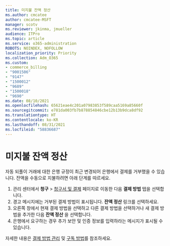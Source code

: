 ```yaml
---
title: 미지불 잔액 정산
ms.author: cmcatee
author: cmcatee-MSFT
manager: scotv
ms.reviewer: jkinma, jmueller
audience: ITPro
ms.topic: article
ms.service: o365-administration
ROBOTS: NOINDEX, NOFOLLOW
localization_priority: Priority
ms.collection: Adm_O365
ms.custom:
- commerce_billing
- "9001506"
- "9147"
- "1500012"
- "9689"
- "1500018"
- "9690"
ms.date: 08/10/2021
ms.openlocfilehash: 65621eae4c201a07983853f589caa5169a85660f
ms.sourcegitcommit: e781da003fb7b878854846cbe12b13b9dca8df92
ms.translationtype: HT
ms.contentlocale: ko-KR
ms.lasthandoff: 08/31/2021
ms.locfileid: "58836687"
---
```

# <a name="manually-pay-an-outstanding-balance"></a>미지불 잔액 정산

자동 되풀이 거래에 대한 은행 규정이 최근 변경되어 은행에서 결제를 거부했을 수 있습니다. 잔액을 수동으로 지불하려면 아래 단계를 따르세요.

1. 관리 센터에서 **청구** > [청구서 및 결제](https://go.microsoft.com/fwlink/p/?linkid=2018806) 페이지로 이동한 다음 **결제 방법** 탭을 선택합니다.
2. 경고 메시지에는 거부된 결제 방법이 표시됩니다. **잔액 정산** 링크를 선택하세요.
3. 오른쪽 창에서 현재 결제 방법을 선택하고 다른 결제 방법을 선택하거나 새 결제 방법을 추가한 다음 **잔액 정산** 을 선택합니다.
4. 은행에서 요구하는 경우 추가 보안 및 인증 정보를 입력하라는 메시지가 표시될 수 있습니다.

자세한 내용은 [결제 방법 관리](https://docs.microsoft.com/microsoft-365/commerce/billing-and-payments/manage-payment-methods) 및 [구독 방법](https://docs.microsoft.com/microsoft-365/commerce/billing-and-payments/pay-for-your-subscription)를 참조하세요.

